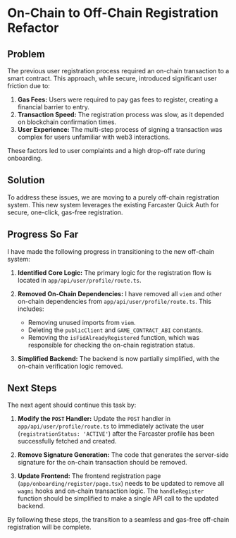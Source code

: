 # On-Chain to Off-Chain Registration Refactor

## Problem

The previous user registration process required an on-chain transaction to a smart contract. This approach, while secure, introduced significant user friction due to:

1.  **Gas Fees:** Users were required to pay gas fees to register, creating a financial barrier to entry.
2.  **Transaction Speed:** The registration process was slow, as it depended on blockchain confirmation times.
3.  **User Experience:** The multi-step process of signing a transaction was complex for users unfamiliar with web3 interactions.

These factors led to user complaints and a high drop-off rate during onboarding.

## Solution

To address these issues, we are moving to a purely off-chain registration system. This new system leverages the existing Farcaster Quick Auth for secure, one-click, gas-free registration.

## Progress So Far

I have made the following progress in transitioning to the new off-chain system:

1.  **Identified Core Logic:** The primary logic for the registration flow is located in `app/api/user/profile/route.ts`.

2.  **Removed On-Chain Dependencies:** I have removed all `viem` and other on-chain dependencies from `app/api/user/profile/route.ts`. This includes:
    *   Removing unused imports from `viem`.
    *   Deleting the `publicClient` and `GAME_CONTRACT_ABI` constants.
    *   Removing the `isFidAlreadyRegistered` function, which was responsible for checking the on-chain registration status.

3.  **Simplified Backend:** The backend is now partially simplified, with the on-chain verification logic removed.

## Next Steps

The next agent should continue this task by:

1.  **Modify the `POST` Handler:** Update the `POST` handler in `app/api/user/profile/route.ts` to immediately activate the user (`registrationStatus: 'ACTIVE'`) after the Farcaster profile has been successfully fetched and created.

2.  **Remove Signature Generation:** The code that generates the server-side signature for the on-chain transaction should be removed.

3.  **Update Frontend:** The frontend registration page (`app/onboarding/register/page.tsx`) needs to be updated to remove all `wagmi` hooks and on-chain transaction logic. The `handleRegister` function should be simplified to make a single API call to the updated backend.

By following these steps, the transition to a seamless and gas-free off-chain registration will be complete.
